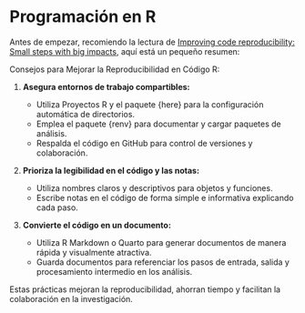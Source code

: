 # Programación en R

Antes de empezar, recomiendo la lectura de [Improving code reproducibility: Small steps with big impacts](https://communities.springernature.com/posts/improving-code-reproducibility-small-steps-with-big-impacts?utm_source=newsletter_mailer&utm_medium=email&utm_campaign=newsletter), aquí está un pequeño resumen:

Consejos para Mejorar la Reproducibilidad en Código R:

1. **Asegura entornos de trabajo compartibles:**
   - Utiliza Proyectos R y el paquete {here} para la configuración automática de directorios.
   - Emplea el paquete {renv} para documentar y cargar paquetes de análisis.
   - Respalda el código en GitHub para control de versiones y colaboración.

2. **Prioriza la legibilidad en el código y las notas:**
   - Utiliza nombres claros y descriptivos para objetos y funciones.
   - Escribe notas en el código de forma simple e informativa explicando cada paso.

3. **Convierte el código en un documento:**
   - Utiliza R Markdown o Quarto para generar documentos de manera rápida y visualmente atractiva.
   - Guarda documentos para referenciar los pasos de entrada, salida y procesamiento intermedio en los análisis.

Estas prácticas mejoran la reproducibilidad, ahorran tiempo y facilitan la colaboración en la investigación.
